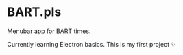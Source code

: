# BART.pls
Menubar app for BART times.

Currently learning Electron basics. This is my first project :sparkles:
